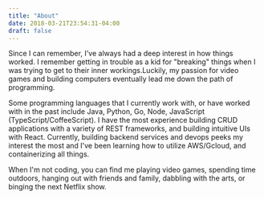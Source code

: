 ```yaml
---
title: "About"
date: 2018-03-21T23:54:31-04:00
draft: false
---
```

Since I can remember, I've always had a deep interest in how things worked. I
remember getting in trouble as a kid for "breaking" things when I was trying
to get to their inner workings.Luckily, my passion for video games and building
computers eventually lead me down the path of programming.

Some programming languages that I currently work with, or have worked with
in the past include Java, Python, Go, Node, JavaScript (TypeScript/CoffeeScript).
I have the most experience building CRUD applications with a variety of REST
frameworks, and building intuitive UIs with React. Currently, building backend
services and devops peeks my interest the most and I've been learning how to
utilize AWS/Gcloud, and containerizing all things.

When I'm not coding, you can find me playing video games, spending time outdoors,
hanging out with friends and family, dabbling with the arts, or binging the
next Netflix show.

